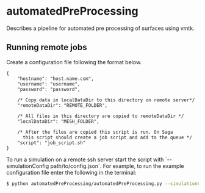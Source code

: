 # automatedPreProcessing
Describes a pipeline for automated pre processing of surfaces using vmtk.


## Running remote jobs
Create a configuration file following the format below. 
```
{
    "hostname": "host.name.com",
    "username": "username",
    "password": "password",

    /* Copy data in localDataDir to this directory on remote server*/
    "remoteDataDir": "REMOTE_FOLDER",

    /* All files in this directory are copied to remoteDataDir */
    "localDataDir": "MESH_FOLDER",

    /* After the files are copied this script is run. On Saga
      this script should create a job script and add to the queue */
    "script": "job_script.sh"
}
```

To run a simulation on a remote ssh server start the script with ´--simulationConfig path/to/config.json´.
For example, to run the example configuration file enter the following in the terminal:

```bash
$ python automatedPreProcessing/automatedPreProcessing.py --simulationConfig automatedPreProcessing/ssh_config.json
```
